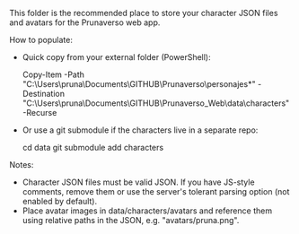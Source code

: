 This folder is the recommended place to store your character JSON files and avatars for the Prunaverso web app.

How to populate:

- Quick copy from your external folder (PowerShell):

  Copy-Item -Path "C:\Users\pruna\Documents\GITHUB\Prunaverso\personajes\*" -Destination "C:\Users\pruna\Documents\GITHUB\Prunaverso_Web\data\characters" -Recurse

- Or use a git submodule if the characters live in a separate repo:

  cd data
  git submodule add <repo-url> characters

Notes:
- Character JSON files must be valid JSON. If you have JS-style comments, remove them or use the server's tolerant parsing option (not enabled by default).
- Place avatar images in data/characters/avatars and reference them using relative paths in the JSON, e.g. "avatars/pruna.png".

